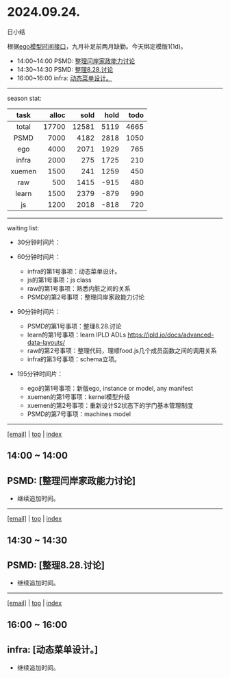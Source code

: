 # 2024.09.24.
日小结

<a id="top"></a>
根据[ego模型时间接口](https://gitee.com/hyg/blog/blob/master/timeflow.md)，九月补足前两月缺勤。今天绑定模版1(1d)。

<a id="index"></a>
- 14:00~14:00	PSMD: [整理闫岸家政能力讨论](#20240924140000)
- 14:30~14:30	PSMD: [整理8.28.讨论](#20240924143000)
- 16:00~16:00	infra: [动态菜单设计。](#20240924160000)

---
season stat:

| task | alloc | sold | hold | todo |
| :---: | ---: | ---: | ---: | ---: |
| total | 17700 | 12581 | 5119 | 4665 |
| PSMD | 7000 | 4182 | 2818 | 1050 |
| ego | 4000 | 2071 | 1929 | 765 |
| infra | 2000 | 275 | 1725 | 210 |
| xuemen | 1500 | 241 | 1259 | 450 |
| raw | 500 | 1415 | -915 | 480 |
| learn | 1500 | 2379 | -879 | 990 |
| js | 1200 | 2018 | -818 | 720 |

---
waiting list:


- 30分钟时间片：

- 60分钟时间片：
  - infra的第1号事项：动态菜单设计。
  - js的第1号事项：js class
  - raw的第1号事项：熟悉内脏之间的关系
  - PSMD的第2号事项：整理闫岸家政能力讨论

- 90分钟时间片：
  - PSMD的第1号事项：整理8.28.讨论
  - learn的第1号事项：learn IPLD ADLs https://ipld.io/docs/advanced-data-layouts/
  - raw的第2号事项：整理代码，理顺food.js几个成员函数之间的调用关系
  - infra的第3号事项：schema立项。

- 195分钟时间片：
  - ego的第1号事项：新版ego, instance or model, any manifest
  - xuemen的第1号事项：kernel模型升级
  - xuemen的第2号事项：重新设计S2状态下的学门基本管理制度
  - PSMD的第7号事项：machines model

---
<a href="mailto:huangyg@mars22.com?subject=关于2024.09.24.[整理闫岸家政能力讨论]任务&body=日期: 2024.09.24.%0D%0A序号: 5%0D%0A手稿:../../draft/2024/09/20240924.01.md%0D%0A---请勿修改邮件主题及以上内容 从下一行开始写您的想法---%0D%0A">[email]</a> | [top](#top) | [index](#index)
<a id="20240924140000"></a>
## 14:00 ~ 14:00
## PSMD: [整理闫岸家政能力讨论]

- 继续追加时间。

---
<a href="mailto:huangyg@mars22.com?subject=关于2024.09.24.[整理8.28.讨论]任务&body=日期: 2024.09.24.%0D%0A序号: 6%0D%0A手稿:../../draft/2024/09/20240924.02.md%0D%0A---请勿修改邮件主题及以上内容 从下一行开始写您的想法---%0D%0A">[email]</a> | [top](#top) | [index](#index)
<a id="20240924143000"></a>
## 14:30 ~ 14:30
## PSMD: [整理8.28.讨论]

- 继续追加时间。

---
<a href="mailto:huangyg@mars22.com?subject=关于2024.09.24.[动态菜单设计。]任务&body=日期: 2024.09.24.%0D%0A序号: 8%0D%0A手稿:../../draft/2024/09/20240924.03.md%0D%0A---请勿修改邮件主题及以上内容 从下一行开始写您的想法---%0D%0A">[email]</a> | [top](#top) | [index](#index)
<a id="20240924160000"></a>
## 16:00 ~ 16:00
## infra: [动态菜单设计。]

- 继续追加时间。
